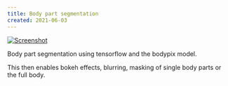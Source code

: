 ```yaml
---
title: Body part segmentation
created: 2021-06-03
---
```


[![Screenshot](https://craigmerchant.dev/samples/bodypix/screenshot.jpg)](https://craigmerchant.dev/samples/bodypix/)

Body part segmentation using tensorflow and the bodypix model.

This then enables bokeh effects, blurring, masking of single body parts or the full body.
